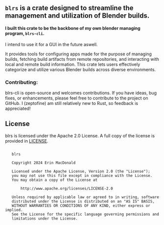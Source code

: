## `blrs` is a crate designed to streamline the management and utilization of Blender builds.

#### I built this crate to be the backbone of my own blender managing program, `blrs-cli`. 
I intend to use it for a GUI in the future aswell.

It provides tools for configuring apps made for the purpose of managing builds,
fetching build artifacts from remote repositories, and interacting with local and remote build information.
This crate lets users effectively categorize and utilize various Blender builds across diverse environments. 

### Contributing:

blrs-cli is open-source and welcomes contributions. If you have ideas, bug fixes, or enhancements, please feel free to contribute to the project on GitHub. I (zeptofine) am  still relatively new to Rust, so feedback is appreciated!


License
---
blrs is licensed under the Apache 2.0 License. A full copy of the license is provided in [LICENSE](LICENSE).

```

   blrs

   Copyright 2024 Erin MacDonald

   Licensed under the Apache License, Version 2.0 (the "License");
   you may not use this file except in compliance with the License.
   You may obtain a copy of the License at

       http://www.apache.org/licenses/LICENSE-2.0

   Unless required by applicable law or agreed to in writing, software
   distributed under the License is distributed on an "AS IS" BASIS,
   WITHOUT WARRANTIES OR CONDITIONS OF ANY KIND, either express or implied.
   See the License for the specific language governing permissions and
   limitations under the License.
```